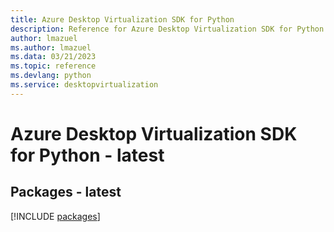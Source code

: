 ```yaml
---
title: Azure Desktop Virtualization SDK for Python
description: Reference for Azure Desktop Virtualization SDK for Python
author: lmazuel
ms.author: lmazuel
ms.data: 03/21/2023
ms.topic: reference
ms.devlang: python
ms.service: desktopvirtualization
---
```

# Azure Desktop Virtualization SDK for Python - latest
## Packages - latest
[!INCLUDE [packages](desktop-virtualization-index.md)]